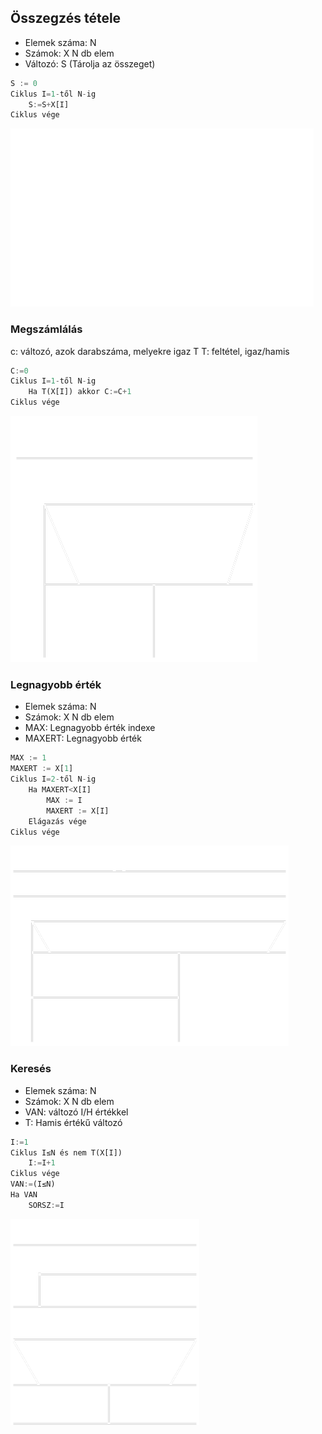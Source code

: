 ## Összegzés tétele
- Elemek száma: N
- Számok: X N db elem
- Változó: S (Tárolja az összeget)

```Python
S := 0
Ciklus I=1-től N-ig
    S:=S+X[I]
Ciklus vége
```

![asd](Tetelek/osszegzes.png)

### Megszámlálás
c: változó, azok darabszáma, melyekre igaz T
T: feltétel, igaz/hamis

```Python
C:=0
Ciklus I=1-től N-ig
    Ha T(X[I]) akkor C:=C+1
Ciklus vége
```

![asd](Tetelek/megszamlalas.png)

### Legnagyobb érték
- Elemek száma: N
- Számok: X N db elem
- MAX: Legnagyobb érték indexe
- MAXERT: Legnagyobb érték

```Python
MAX := 1
MAXERT := X[1]
Ciklus I=2-től N-ig
    Ha MAXERT<X[I]
        MAX := I
        MAXERT := X[I]
    Elágazás vége
Ciklus vége
```

![kep](Tetelek/legnagyobb.png)

### Keresés
- Elemek száma: N
- Számok: X N db elem
- VAN: változó I/H értékkel
- T: Hamis értékű változó

```Python
I:=1
Ciklus I≤N és nem T(X[I])
    I:=I+1
Ciklus vége
VAN:=(I≤N)
Ha VAN
    SORSZ:=I
```

![kep](Tetelek/kereses.png)
